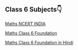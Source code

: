 ## Class 6 Subjects👇

[Maths NCERT INDIA](https://www.khanacademy.org/math/in-in-class-6th-math-cbse)

[Maths Class 6 Foundation](https://www.khanacademy.org/math/in-class-6-math-foundation)

[Maths Class 6 Foundation in Hindi](https://www.khanacademy.org/math/in-class-6-math-foundation-hindi)
